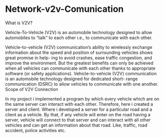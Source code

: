 # Network-v2v-Comunication

What is V2V?

Vehicle-To-Vehicle (V2V) is an automobile technology designed to allow automobiles to “talk” to each other i.e., to communicate with each other.
 
 
Vehicle-to-vehicle (V2V) communication’s ability to wirelessly exchange information
about the speed and position of surrounding vehicles shows great promise in help-
ing to avoid crashes, ease traffic congestion, and improve the environment. But the
greatest benefits can only be achieved when all vehicles can communicate with each
other thanks to appropriate software (or safety applications). Vehicle-to-vehicle
(V2V) communication is an automobile technology designed for dedicated short-
range communication (DSRC) to allow vehicles to communicate with one another.
Scope of V2V Connection

In my project i implemented a program by which every vehicle which are on the
same server can interact with each other.
Therefore, here i created a server and client. Where i developed a server for a
particular road and a client as a vehicle. By that, if any vehicle will enter on the road
having a server, vehicle will connect to that server and can interact with all other
vehicles and can get an information about that road. Like, traffic, road accident, police
activities etc.
